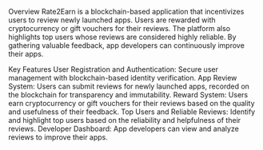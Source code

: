 Overview
Rate2Earn is a blockchain-based application that incentivizes users to review newly launched apps. Users are rewarded with cryptocurrency or gift vouchers for their reviews. The platform also highlights top users whose reviews are considered highly reliable. By gathering valuable feedback, app developers can continuously improve their apps.

Key Features
User Registration and Authentication: Secure user management with blockchain-based identity verification.
App Review System: Users can submit reviews for newly launched apps, recorded on the blockchain for transparency and immutability.
Reward System: Users earn cryptocurrency or gift vouchers for their reviews based on the quality and usefulness of their feedback.
Top Users and Reliable Reviews: Identify and highlight top users based on the reliability and helpfulness of their reviews.
Developer Dashboard: App developers can view and analyze reviews to improve their apps.
